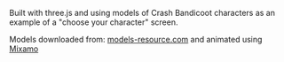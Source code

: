 Built with three.js and using models of Crash Bandicoot characters as an example of a "choose your character" screen.

Models downloaded from: <a href="https://www.models-resource.com">models-resource.com</a> and animated using <a href="https://www.mixamo.com/">Mixamo</a>
